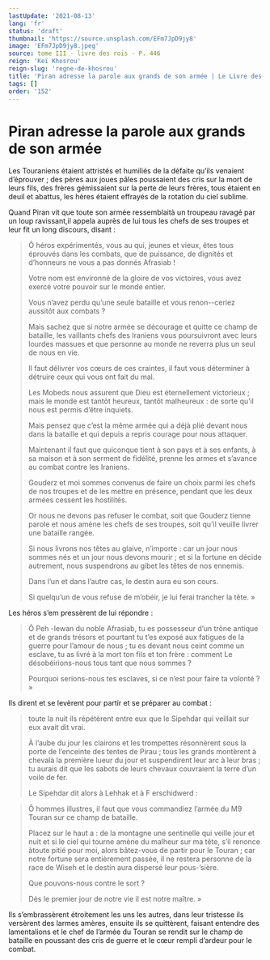 ```yaml
---
lastUpdate: '2021-08-13'
lang: 'fr'
status: 'draft'
thumbnail: 'https://source.unsplash.com/EFm7JpD9jy8'
image: 'EFm7JpD9jy8.jpeg'
source: tome III - livre des rois - P. 446
reign: 'Keï Khosrou'
reign-slug: 'regne-de-khosrou'
title: 'Piran adresse la parole aux grands de son armée | Le Livre des Rois | Shâhnâmeh'
tags: []
order: '152'
---
```


<!-- LTeX: language=fr -->

# Piran adresse la parole aux grands de son armée

Les Touraniens étaient attristés et humiliés de la défaite qu’ils venaient d’éprouver ; des pères aux joues pâles poussaient des cris sur la mort de leurs fils, des frères gémissaient sur la perte de leurs frères, tous étaient en deuil et abattus, les hères étaient effrayés de la rotation du ciel sublime.

Quand Piran vit que toute son armée ressemblaità un troupeau ravagé par un loup ravissant,il appela auprès de lui tous les chefs de ses troupes et leur fit un long discours, disant :

> Ô héros expérimentés, vous au qui, jeunes et vieux, êtes tous éprouvés dans les combats, que de puissance, de dignités et d’honneurs ne vous a pas donnés Afrasiab !
>
> Votre nom est environné de la gloire de vos victoires, vous avez exercé votre pouvoir sur le monde entier.
>
> Vous n’avez perdu qu’une seule bataille et vous renon--ceriez aussitôt aux combats ?
>
> Mais sachez que si notre armée se décourage et quitte ce champ de bataille, les vaillants chefs des Iraniens vous poursuivront avec leurs lourdes massues et que personne au monde ne reverra plus un seul de nous en vie.
>
> Il faut délivrer vos cœurs de ces craintes, il faut vous déterminer à détruire ceux qui vous ont fait du mal.
>
> Les Mobeds nous assurent que Dieu est éternellement victorieux ; mais le monde est tantôt heureux, tantôt malheureux : de sorte qu’il nous est permis d’être inquiets.
>
> Mais pensez que c’est la même armée qui a déjà plié devant nous dans la bataille et qui depuis a repris courage pour nous attaquer.
>
> Maintenant il faut que quiconque tient à son pays et à ses enfants, à sa maison et à son serment de fidélité, prenne les armes et s’avance au combat contre les Iraniens.
>
> Gouderz et moi sommes convenus de faire un choix parmi les chefs de nos troupes et de les mettre en présence, pendant que les deux armées cessent les hostilités.
>
> Or nous ne devons pas refuser le combat, soit que Gouderz tienne parole et nous amène les chefs de ses troupes, soit qu’il veuille livrer une bataille rangée.
>
> Si nous livrons nos têtes au glaive, n’importe : car un jour nous sommes nés et un jour nous devons mourir ; et si la fortune en décide autrement, nous suspendrons au gibet les têtes de nos ennemis.
>
> Dans l’un et dans l’autre cas, le destin aura eu son cours.
>
> Si quelqu’un de vous refuse de m’obéir, je lui ferai trancher la tête. »

Les héros s’em pressèrent de lui répondre :

> Ô Peh -lewan du noble Afrasiab, tu es possesseur d’un trône antique et de grands trésors et pourtant tu t’es exposé aux fatigues de la guerre pour l’amour de nous ; tu es devant nous ceint comme un esclave, tu as livré à la mort ton fils et ton frère : comment Le désobéirions-nous tous tant que nous sommes ?
>
> Pourquoi serions-nous tes esclaves, si ce n’est pour faire ta volonté ? »

Ils dirent et se levèrent pour partir et se préparer au combat :

> toute la nuit ils répétèrent entre eux que le Sipehdar qui veillait sur eux avait dit vrai.
>
> À l’aube du jour les clairons et les trompettes résonnèrent sous la porte de l’enceinte des tentes de Pirau ; tous les grands montèrent à chevalà la première lueur du jour et suspendirent leur arc à leur bras ; tu aurais dit que les sabots de leurs chevaux couvraient la terre d’un voile de fer.
>
> Le Sipehdar dit alors à Lehhak et à F erschidwerd :

> Ô hommes illustres, il faut que vous commandiez l’armée du M9 Touran sur ce champ de bataille.
>
> Placez sur le haut a : de la montagne une sentinelle qui veille jour et nuit et si le ciel qui tourne amène du malheur sur ma tête, s’il renonce àtoute pitié pour moi, alors bâtez-vous de partir pour le Touran ; car notre fortune sera entièrement passée, il ne restera personne de la race de Wiseh et le destin aura dispersé leur pous-’sière.
>
> Que pouvons-nous contre le sort ?
>
> Dès le premier jour de notre vie il est notre maître. »

Ils s’embrassèrent étroitement les uns les autres, dans leur tristesse ils versèrent des larmes amères, ensuite ils se quittèrent, faisant entendre des lamentalions et le chef de l’armée du Touran se rendit sur le champ de bataille en poussant des cris de guerre et le cœur rempli d’ardeur pour le combat.
